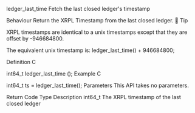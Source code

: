 ledger_last_time
Fetch the last closed ledger's timestamp

Behaviour
Return the XRPL Timestamp from the last closed ledger.
📘
Tip

XRPL timestamps are identical to a unix timestamps except that they are offset by -946684800.

The equivalent unix timestamp is: ledger_last_time() + 946684800;

Definition
C

int64_t ledger_last_time ();
Example
C

int64_t ts =
    ledger_last_time();
Parameters
This API takes no parameters.

Return Code
Type	Description
int64_t	The XRPL timestamp of the last closed ledger
